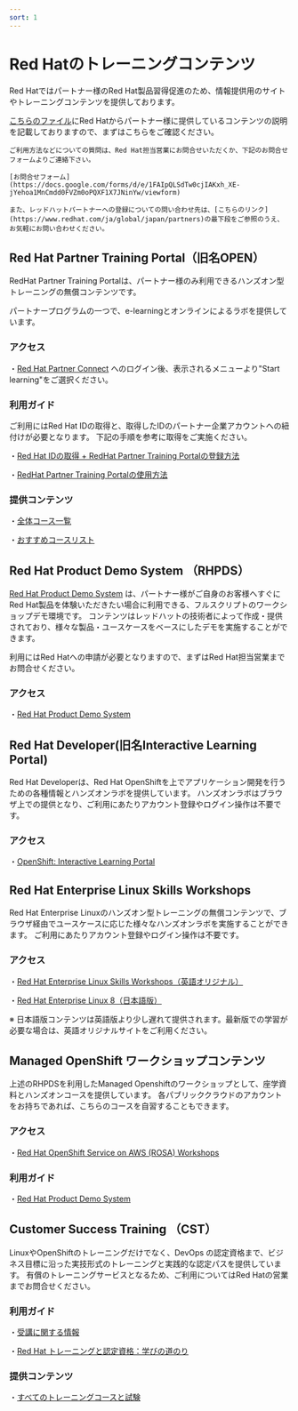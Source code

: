 ```yaml
---
sort: 1
---
```


# Red Hatのトレーニングコンテンツ

Red Hatではパートナー様のRed Hat製品習得促進のため、情報提供用のサイトやトレーニングコンテンツを提供しております。

[こちらのファイル](https://github.com/RH-OPEN/rh-open.github.io/blob/9cff22180adbd11181c96950cc32a6e61379e60a/training/about-redhat-partner-connect.pdf)にRed Hatからパートナー様に提供しているコンテンツの説明を記載しておりますので、まずはこちらをご確認ください。

```note
ご利用方法などについての質問は、Red Hat担当営業にお問合せいただくか、下記のお問合せフォームよりご連絡下さい。

[お問合せフォーム](https://docs.google.com/forms/d/e/1FAIpQLSdTw0cjIAKxh_XE-jYehoa1MnCmdd0FVZm0oPQXF1X7JNinYw/viewform)

また、レッドハットパートナーへの登録についての問い合わせ先は、[こちらのリンク](https://www.redhat.com/ja/global/japan/partners)の最下段をご参照のうえ、お気軽にお問い合わせください。
```

## Red Hat Partner Training Portal（旧名OPEN）

RedHat Partner Training Portalは、パートナー様のみ利用できるハンズオン型トレーニングの無償コンテンツです。

パートナープログラムの一つで、e-learningとオンラインによるラボを提供しています。

### アクセス
・[Red Hat Partner Connect](https://partnercenter.redhat.com/Dashboard_page) へのログイン後、表示されるメニューより"Start learning"をご選択ください。

### 利用ガイド
ご利用にはRed Hat IDの取得と、取得したIDのパートナー企業アカウントへの紐付けが必要となります。
下記の手順を参考に取得をご実施ください。

・[Red Hat IDの取得 + RedHat Partner Training Portalの登録方法](https://rh-open.github.io/training/registration.html)

・[RedHat Partner Training Portalの使用方法](https://rh-open.github.io/training/usage.html)

### 提供コンテンツ
・[全体コース一覧](https://connect.redhat.com/en/training/course-catalog)

・[おすすめコースリスト](https://rh-open.github.io/assets/docs/OPEN%20Basic%20Step-up%20Guide.pdf)

## Red Hat Product Demo System （RHPDS）

[Red Hat Product Demo System](https://connect.redhat.com/en/training/product-demo-system) は、パートナー様がご自身のお客様へすぐにRed Hat製品を体験いただきたい場合に利用できる、フルスクリプトのワークショップデモ環境です。
コンテンツはレッドハットの技術者によって作成・提供されており、様々な製品・ユースケースをベースにしたデモを実施することができます。

利用にはRed Hatへの申請が必要となりますので、まずはRed Hat担当営業までお問合せください。

### アクセス
・[Red Hat Product Demo System](https://rhpds.redhat.com/service/explorer)

## Red Hat Developer(旧名Interactive Learning Portal)
Red Hat Developerは、Red Hat OpenShiftを上でアプリケーション開発を行うための各種情報とハンズオンラボを提供しています。
ハンズオンラボはブラウザ上での提供となり、ご利用にあたりアカウント登録やログイン操作は不要です。

### アクセス

・[OpenShift: Interactive Learning Portal](https://learn.openshift.com/)

## Red Hat Enterprise Linux Skills Workshops

Red Hat Enterprise Linuxのハンズオン型トレーニングの無償コンテンツで、ブラウザ経由でユースケースに応じた様々なハンズオンラボを実施することができます。
ご利用にあたりアカウント登録やログイン操作は不要です。

### アクセス
・[Red Hat Enterprise Linux Skills Workshops（英語オリジナル）](https://lab.redhat.com/)

・[Red Hat Enterprise Linux 8（日本語版）](https://sites.google.com/view/explore-rhel8)

※ 日本語版コンテンツは英語版より少し遅れて提供されます。最新版での学習が必要な場合は、英語オリジナルサイトをご利用ください。

## Managed OpenShift ワークショップコンテンツ

上述のRHPDSを利用したManaged Openshiftのワークショップとして、座学資料とハンズオンコースを提供しています。
各パブリッククラウドのアカウントをお持ちであれば、こちらのコースを自習することもできます。

### アクセス
・[Red Hat OpenShift Service on AWS (ROSA) Workshops](https://h-kojima.github.io/rosa-workshop/)

### 利用ガイド

・[Red Hat Product Demo System](https://connect.redhat.com/en/training/product-demo-system)

## Customer Success Training （CST）

LinuxやOpenShiftのトレーニングだけでなく、DevOps の認定資格まで、ビジネス目標に沿った実技形式のトレーニングと実践的な認定パスを提供しています。
有償のトレーニングサービスとなるため、ご利用についてはRed Hatの営業までお問合せください。

### 利用ガイド

・[受講に関する情報](https://www.redhat.com/ja/explore/training/training-info)

・[Red Hat トレーニングと認定資格：学びの道のり](https://www.redhat.com/ja/services/training-and-certification)

### 提供コンテンツ

・[すべてのトレーニングコースと試験](https://www.redhat.com/ja/services/training/all-courses-exams)
